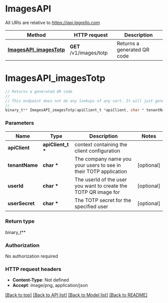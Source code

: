 # ImagesAPI

All URIs are relative to *https://api.lagrello.com*

Method | HTTP request | Description
------------- | ------------- | -------------
[**ImagesAPI_imagesTotp**](ImagesAPI.md#ImagesAPI_imagesTotp) | **GET** /v1/images/totp | Returns a generated QR code


# **ImagesAPI_imagesTotp**
```c
// Returns a generated QR code
//
// This endpoint does not do any lookups of any sort. It will just generate a QR code from the parameters supplied to it.
//
binary_t** ImagesAPI_imagesTotp(apiClient_t *apiClient, char * tenantName, char * userId, char * userSecret);
```

### Parameters
Name | Type | Description  | Notes
------------- | ------------- | ------------- | -------------
**apiClient** | **apiClient_t \*** | context containing the client configuration | 
**tenantName** | **char \*** | The company name you your users to see in their TOTP application | [optional] 
**userId** | **char \*** | The userId of the user you want to create the TOTP QR image for | [optional] 
**userSecret** | **char \*** | The TOTP secret for the specified user | [optional] 

### Return type

binary_t**



### Authorization

No authorization required

### HTTP request headers

 - **Content-Type**: Not defined
 - **Accept**: image/png, application/json

[[Back to top]](#) [[Back to API list]](../README.md#documentation-for-api-endpoints) [[Back to Model list]](../README.md#documentation-for-models) [[Back to README]](../README.md)


